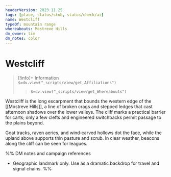 ```yaml
---
headerVersion: 2023.11.25
tags: [place, status/stub, status/check/ai]
name: Westcliff
typeOf: mountain range
whereabouts: Mostreve Hills
dm_owner: tim
dm_notes: color
---
```

# Westcliff
>[!info]+ Information  
> `$=dv.view("_scripts/view/get_Affiliations")`  
>> `$=dv.view("_scripts/view/get_Whereabouts")`

Westcliff is the long escarpment that bounds the western edge of the [[Mostreve Hills]], a line of broken crags and stepped ledges that cast afternoon shadows over the lower valleys. The cliff marks a practical barrier for carts; only a few clefts and engineered switchbacks permit passage to the plains beyond.

Goat tracks, raven aeries, and wind‑carved hollows dot the face, while the upland above supports thin pasture and scrub. In clear weather, beacons along the cliff can be seen for leagues.

%%
DM notes and campaign references
- Geographic landmark only. Use as a dramatic backdrop for travel and signal chains.
%%
